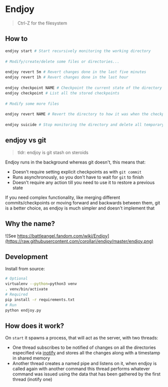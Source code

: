 # Endjoy

> Ctrl-Z for the filesystem

## How to

```bash
endjoy start # Start recursively monitoring the working directory

# Modify/create/delete some files or directories...

endjoy revert 5m # Revert changes done in the last five minutes
endjoy revert 1h # Revert changes done in the last hour

endjoy checkpoint NAME # Checkpoint the current state of the directory
endjoy checkpoint # List all the stored checkpoints

# Modify some more files

endjoy revert NAME # Revert the directory to how it was when the checkpoint NAME was created

endjoy suicide # Stop monitoring the directory and delete all temporary files created
```

## endjoy vs git
> tldr: endjoy is git stash on steroids

Endjoy runs in the background whereas git doesn't, this means that:
- Doesn't require setting explicit checkpoints as with `git commit`
- Runs asynchronously, so you don't have to wait for `git` to finish
- Doesn't require any action till you need to use it to restore a previous state

If you need complex functionality, like merging different commits/checkpoints or moving forward and backwards between them, git is a better choice, as endjoy is much simpler and doesn't implement that

## Why the name?
![See https://battleangel.fandom.com/wiki/Endjoy](https://raw.githubusercontent.com/corollari/endjoy/master/endjoy.png)

## Development
Install from source:
```bash
# Optional
virtualenv --python=python3 venv
. venv/bin/activate
# Required
pip install -r requirements.txt
# Run
python endjoy.py
```

## How does it work?
On `start` it spawns a process, that will act as the server, with two threads:
- One thread subscribes to be notified of changes on all the directories especified via [inotify](http://man7.org/linux/man-pages/man7/inotify.7.html) and stores all the changes along with a timestamp in shared memory
- Another thread creates a named pipe and listens on it, when endjoy is called again with another command this thread performs whatever command was issued using the data that has been gathered by the first thread (inotify one)
